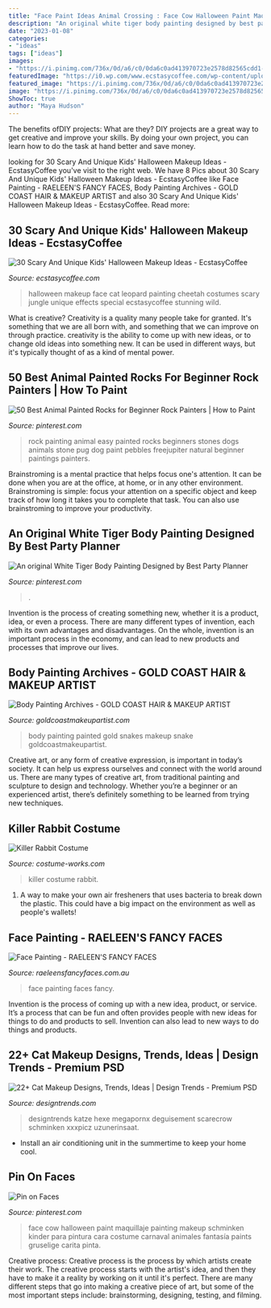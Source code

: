 ```yaml
---
title: "Face Paint Ideas Animal Crossing : Face Cow Halloween Paint Maquillaje Painting Makeup Schminken Kinder Para Pintura Cara Costume Carnaval Animales Fantasía Paints Gruselige Carita Pinta"
description: "An original white tiger body painting designed by best party planner"
date: "2023-01-08"
categories:
- "ideas"
tags: ["ideas"]
images:
- "https://i.pinimg.com/736x/0d/a6/c0/0da6c0ad413970723e2578d82565cdd1--best-party-party-planners.jpg"
featuredImage: "https://i0.wp.com/www.ecstasycoffee.com/wp-content/uploads/2016/10/Kids-Halloween-Makeup-Ideas-23.jpg"
featured_image: "https://i.pinimg.com/736x/0d/a6/c0/0da6c0ad413970723e2578d82565cdd1--best-party-party-planners.jpg"
image: "https://i.pinimg.com/736x/0d/a6/c0/0da6c0ad413970723e2578d82565cdd1--best-party-party-planners.jpg"
ShowToc: true
author: "Maya Hudson"
---
```



The benefits ofDIY projects: What are they?
DIY projects are a great way to get creative and improve your skills. By doing your own project, you can learn how to do the task at hand better and save money.

	

		
looking for 30 Scary And Unique Kids&#039; Halloween Makeup Ideas - EcstasyCoffee you've visit to the right web. We have 8 Pics about 30 Scary And Unique Kids&#039; Halloween Makeup Ideas - EcstasyCoffee like Face Painting - RAELEEN&#039;S FANCY FACES, Body Painting Archives - GOLD COAST HAIR &amp; MAKEUP ARTIST and also 30 Scary And Unique Kids&#039; Halloween Makeup Ideas - EcstasyCoffee. Read more:
		
    
## 30 Scary And Unique Kids&#039; Halloween Makeup Ideas - EcstasyCoffee

<img loading=lazy src="https://i0.wp.com/www.ecstasycoffee.com/wp-content/uploads/2016/10/Kids-Halloween-Makeup-Ideas-23.jpg" onerror="this.onerror=null;this.src='https://tse3.mm.bing.net/th?id=OIP.IM84wSA8XPHKIjJ5LukOxgHaLH&amp;pid=15.1';" alt="30 Scary And Unique Kids&#039; Halloween Makeup Ideas - EcstasyCoffee">

_Source: ecstasycoffee.com_

>halloween makeup face cat leopard painting cheetah costumes scary jungle unique effects special ecstasycoffee stunning wild. 

	

What is creative?
Creativity is a quality many people take for granted. It's something that we are all born with, and something that we can improve on through practice. creativity is the ability to come up with new ideas, or to change old ideas into something new. It can be used in different ways, but it's typically thought of as a kind of mental power.

    
## 50 Best Animal Painted Rocks For Beginner Rock Painters | How To Paint

<img loading=lazy src="https://i.pinimg.com/originals/b0/50/56/b05056998cda27b5e7bada6659e60207.jpg" onerror="this.onerror=null;this.src='https://tse4.mm.bing.net/th?id=OIP.lIPsT6ikJgNIymLRhgrmWQHaJ3&amp;pid=15.1';" alt="50 Best Animal Painted Rocks for Beginner Rock Painters | How to Paint">

_Source: pinterest.com_

>rock painting animal easy painted rocks beginners stones dogs animals stone pug dog paint pebbles freejupiter natural beginner paintings painters. 

	

Brainstroming is a mental practice that helps focus one's attention. It can be done when you are at the office, at home, or in any other environment. Brainstroming is simple: focus your attention on a specific object and keep track of how long it takes you to complete that task. You can also use brainstroming to improve your productivity.

    
## An Original White Tiger Body Painting Designed By Best Party Planner

<img loading=lazy src="https://i.pinimg.com/736x/0d/a6/c0/0da6c0ad413970723e2578d82565cdd1--best-party-party-planners.jpg" onerror="this.onerror=null;this.src='https://tse2.mm.bing.net/th?id=OIP.3x4um8-D-ly-la8_SBVHggHaJ4&amp;pid=15.1';" alt="An original White Tiger Body Painting Designed by Best Party Planner">

_Source: pinterest.com_

>. 

	

Invention is the process of creating something new, whether it is a product, idea, or even a process. There are many different types of invention, each with its own advantages and disadvantages. On the whole, invention is an important process in the economy, and can lead to new products and processes that improve our lives.

    
## Body Painting Archives - GOLD COAST HAIR &amp; MAKEUP ARTIST

<img loading=lazy src="https://www.goldcoastmakeupartist.com/wp-content/uploads/2016/03/Snake-Body-Painting-Together-240x320.jpg" onerror="this.onerror=null;this.src='https://tse4.mm.bing.net/th?id=OIP.-9_2uwZTQiR0xp0X2_vIbgAAAA&amp;pid=15.1';" alt="Body Painting Archives - GOLD COAST HAIR &amp; MAKEUP ARTIST">

_Source: goldcoastmakeupartist.com_

>body painting painted gold snakes makeup snake goldcoastmakeupartist. 

	

Creative art, or any form of creative expression, is important in today’s society. It can help us express ourselves and connect with the world around us. There are many types of creative art, from traditional painting and sculpture to design and technology. Whether you’re a beginner or an experienced artist, there’s definitely something to be learned from trying new techniques.

    
## Killer Rabbit Costume

<img loading=lazy src="http://photos.costume-works.com/full/killer_rabbit3.jpg" onerror="this.onerror=null;this.src='https://tse1.mm.bing.net/th?id=OIP.ZWQwNWIzZPeXCjtdneiYyADhEs&amp;pid=15.1';" alt="Killer Rabbit Costume">

_Source: costume-works.com_

>killer costume rabbit. 

	

1. A way to make your own air fresheners that uses bacteria to break down the plastic. This could have a big impact on the environment as well as people's wallets! 

    
## Face Painting - RAELEEN&#039;S FANCY FACES

<img loading=lazy src="https://www.raeleensfancyfaces.com.au/uploads/1/2/0/1/120115290/img-0293.jpg" onerror="this.onerror=null;this.src='https://tse4.mm.bing.net/th?id=OIP.coWOahqu1BxD2L3ae7rKiwHaJQ&amp;pid=15.1';" alt="Face Painting - RAELEEN&#039;S FANCY FACES">

_Source: raeleensfancyfaces.com.au_

>face painting faces fancy. 

	

Invention is the process of coming up with a new idea, product, or service. It’s a process that can be fun and often provides people with new ideas for things to do and products to sell. Invention can also lead to new ways to do things and products.

    
## 22+ Cat Makeup Designs, Trends, Ideas | Design Trends - Premium PSD

<img loading=lazy src="https://images.designtrends.com/wp-content/uploads/2016/03/22131358/Realistic-Makeup-of-Cat.jpg" onerror="this.onerror=null;this.src='https://tse4.mm.bing.net/th?id=OIP.lUY67PUBSagEs6kozxHxJAHaHa&amp;pid=15.1';" alt="22+ Cat Makeup Designs, Trends, Ideas | Design Trends - Premium PSD">

_Source: designtrends.com_

>designtrends katze hexe megapornx deguisement scarecrow schminken xxxpicz uzunerinsaat. 

	

- Install an air conditioning unit in the summertime to keep your home cool.

    
## Pin On Faces

<img loading=lazy src="https://i.pinimg.com/736x/85/17/43/8517439d6617bfc7232fcbca13b352ba--cow-face-paints-scary-halloween.jpg" onerror="this.onerror=null;this.src='https://tse1.mm.bing.net/th?id=OIP.hzhPSbjLJ6oVP7qVcXmq3QHaLH&amp;pid=15.1';" alt="Pin on Faces">

_Source: pinterest.com_

>face cow halloween paint maquillaje painting makeup schminken kinder para pintura cara costume carnaval animales fantasía paints gruselige carita pinta. 

	

Creative process:
Creative process is the process by which artists create their work. The creative process starts with the artist's idea, and then they have to make it a reality by working on it until it's perfect. There are many different steps that go into making a creative piece of art, but some of the most important steps include: brainstorming, designing, testing, and filming.

